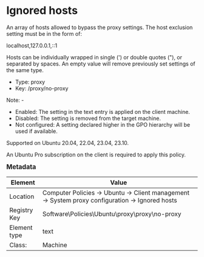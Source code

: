 # Ignored hosts

An array of hosts allowed to bypass the proxy settings. The host exclusion setting must be in the form of:

localhost,127.0.0.1,::1

Hosts can be individually wrapped in single (') or double quotes ("), or separated by spaces. An empty value will remove previously set settings of the same type.


- Type: proxy
- Key: /proxy/no-proxy

Note: -
 * Enabled: The setting in the text entry is applied on the client machine.
 * Disabled: The setting is removed from the target machine.
 * Not configured: A setting declared higher in the GPO hierarchy will be used if available.


Supported on Ubuntu 20.04, 22.04, 23.04, 23.10.

An Ubuntu Pro subscription on the client is required to apply this policy.



<span style="font-size: larger;">**Metadata**</span>

| Element      | Value            |
| ---          | ---              |
| Location     | Computer Policies -> Ubuntu -> Client management -> System proxy configuration -> Ignored hosts    |
| Registry Key | Software\Policies\Ubuntu\proxy\proxy\no-proxy         |
| Element type | text |
| Class:       | Machine       |
